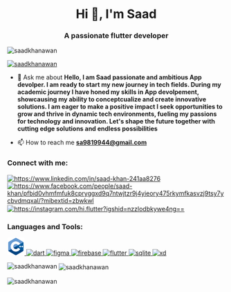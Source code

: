 <h1 align="center">Hi 👋, I'm Saad</h1>
<h3 align="center">A passionate flutter developer</h3>

<p align="left"> <img src="https://komarev.com/ghpvc/?username=saadkhanawan&label=Profile%20views&color=0e75b6&style=flat" alt="saadkhanawan" /> </p>

<p align="left"> <a href="https://github.com/ryo-ma/github-profile-trophy"><img src="https://github-profile-trophy.vercel.app/?username=saadkhanawan" alt="saadkhanawan" /></a> </p>

- 💬 Ask me about **Hello, I am Saad passionate and ambitious App devolper. I am ready to start my new journey in tech fields. During my academic journey I have honed my skills in App devolpement, showcausing my ability to conceptcualize and create innovative solutions. I am eager to make a positive impact I seek opportunities to grow and thrive in dynamic tech environments, fueling my passions for technology and innovation. Let's shape the future together with cutting edge solutions and endless possibilities**

- 📫 How to reach me **sa9819944@gmail.com**

<h3 align="left">Connect with me:</h3>
<p align="left">
<a href="https://linkedin.com/in/https://www.linkedin.com/in/saad-khan-241aa8276" target="blank"><img align="center" src="https://raw.githubusercontent.com/rahuldkjain/github-profile-readme-generator/master/src/images/icons/Social/linked-in-alt.svg" alt="https://www.linkedin.com/in/saad-khan-241aa8276" height="30" width="40" /></a>
<a href="https://fb.com/https://www.facebook.com/people/saad-khan/pfbid0vhmfmfuk8cpryggxd9q7ntwjtzr9j4yieory475rkymfkasvzj9tsy7ycbvdmqxal/?mibextid=zbwkwl" target="blank"><img align="center" src="https://raw.githubusercontent.com/rahuldkjain/github-profile-readme-generator/master/src/images/icons/Social/facebook.svg" alt="https://www.facebook.com/people/saad-khan/pfbid0vhmfmfuk8cpryggxd9q7ntwjtzr9j4yieory475rkymfkasvzj9tsy7ycbvdmqxal/?mibextid=zbwkwl" height="30" width="40" /></a>
<a href="https://instagram.com/https://instagram.com/hi.flutter?igshid=nzzlodbkywe4ng==" target="blank"><img align="center" src="https://raw.githubusercontent.com/rahuldkjain/github-profile-readme-generator/master/src/images/icons/Social/instagram.svg" alt="https://instagram.com/hi.flutter?igshid=nzzlodbkywe4ng==" height="30" width="40" /></a>
</p>

<h3 align="left">Languages and Tools:</h3>
<p align="left"> <a href="https://www.w3schools.com/cpp/" target="_blank" rel="noreferrer"> <img src="https://raw.githubusercontent.com/devicons/devicon/master/icons/cplusplus/cplusplus-original.svg" alt="cplusplus" width="40" height="40"/> </a> <a href="https://dart.dev" target="_blank" rel="noreferrer"> <img src="https://www.vectorlogo.zone/logos/dartlang/dartlang-icon.svg" alt="dart" width="40" height="40"/> </a> <a href="https://www.figma.com/" target="_blank" rel="noreferrer"> <img src="https://www.vectorlogo.zone/logos/figma/figma-icon.svg" alt="figma" width="40" height="40"/> </a> <a href="https://firebase.google.com/" target="_blank" rel="noreferrer"> <img src="https://www.vectorlogo.zone/logos/firebase/firebase-icon.svg" alt="firebase" width="40" height="40"/> </a> <a href="https://flutter.dev" target="_blank" rel="noreferrer"> <img src="https://www.vectorlogo.zone/logos/flutterio/flutterio-icon.svg" alt="flutter" width="40" height="40"/> </a> <a href="https://www.sqlite.org/" target="_blank" rel="noreferrer"> <img src="https://www.vectorlogo.zone/logos/sqlite/sqlite-icon.svg" alt="sqlite" width="40" height="40"/> </a> <a href="https://www.adobe.com/products/xd.html" target="_blank" rel="noreferrer"> <img src="https://cdn.worldvectorlogo.com/logos/adobe-xd.svg" alt="xd" width="40" height="40"/> </a> </p>

<p><img align="left" src="https://github-readme-stats.vercel.app/api/top-langs?username=saadkhanawan&show_icons=true&locale=en&layout=compact" alt="saadkhanawan" /></p>

<p>&nbsp;<img align="center" src="https://github-readme-stats.vercel.app/api?username=saadkhanawan&show_icons=true&locale=en" alt="saadkhanawan" /></p>

<p><img align="center" src="https://github-readme-streak-stats.herokuapp.com/?user=saadkhanawan&" alt="saadkhanawan" /></p>
